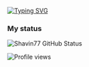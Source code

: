 [![Typing SVG](https://readme-typing-svg.herokuapp.com/?color=66FF00&lines=--Hi+I'm+Shavin+;--Working+on+Telegram+developing;--A+coding+learner)](https://git.io/typing-svg)



### My status
![Shavin77 GitHub Status](https://github-readme-stats.vercel.app/api?username=Shavin77&show_icons=true&theme=midnight-blue)

![Profile views](https://gpvc.arturio.dev/Shavin77)

<!---
Shavin77/Shavin77 is a ✨ special ✨ repository because its `README.md` (this file) appears on your GitHub profile.
You can click the Preview link to take a look at your changes.
--->
